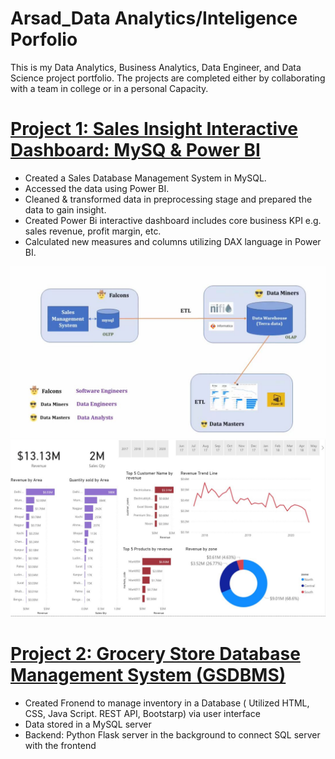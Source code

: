 # Arsad_Data Analytics/Inteligence Porfolio
This is my Data Analytics, Business Analytics, Data Engineer, and Data Science project portfolio. The projects are completed either by collaborating with a team in college or in a personal Capacity.
# [Project 1: Sales Insight Interactive Dashboard: MySQ & Power BI](https://github.com/arsadyum/Sales-Insight-with-SQL-and-Power-BI)
* Created a Sales Database Management System in MySQL.
* Accessed the data using Power BI.
* Cleaned & transformed data in preprocessing stage and prepared the data to gain insight.
* Created Power Bi interactive dashboard includes core business KPI e.g. sales revenue, profit margin, etc. 
*	Calculated new measures and columns utilizing DAX language in Power BI.

![](/images/de.png)
![](/images/dataviz.png)



# [Project 2: Grocery Store Database Management System (GSDBMS)](https://github.com/arsadyum/store_db_python_mysql) 
* Created Fronend to manage inventory in a Database ( Utilized HTML, CSS, Java Script. REST API, Bootstarp) via user interface 
* Data stored in a MySQL server 
* Backend: Python Flask server in the background to connect SQL server with the frontend  
